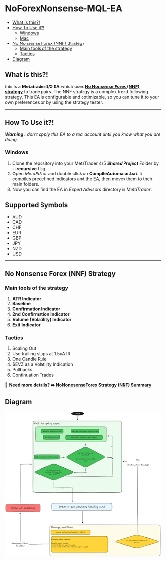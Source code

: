 # NoForexNonsense-MQL-EA

- [What is this?!](#what-is-this)
- [How To Use it?!](#how-to-use-it)
	- [Windows](#windows)
	- [Mac](#mac)
- [No Nonsense Forex (NNF) Strategy](#no-nonsense-forex-nnf-strategy)
	- [Main tools of the strategy](#main-tools-of-the-strategy)
	- [Tactics](#tactics)
- [Diagram](#diagram)

## What is this?!

this is a **Metatrader4/5 EA** which uses **[No Nonsense Forex (NNF) strategy](#no-nonsense-forex-nnf-strategy)** to trade pairs. The NNF strategy is a complex trend following strategy. This EA is configurable and optimizable, so you can tune it to your own preferences or by using the strategy tester.

---

## How To Use it?!

***Warning :*** *don't apply this EA to a real account until you know what you are doing.*

### Windows 

1. Clone the repository into your MetaTrader 4/5 ***Shared Project*** Folder by **--recursive** flag.
2. Open *MetaEditor* and double click on **CompileAutomator.bat**. it compiles predefined indicators and the EA, then moves them to their main folders.
3. Now you can find the EA in *Expert Advisors* directory in *MetaTrader*.

## Supported Symbols

* AUD
* CAD
* CHF
* EUR
* GBP
* JPY
* NZD
* USD

---

## No Nonsense Forex (NNF) Strategy

### Main tools of the strategy
1. **ATR Indicator**
2. **Baseline**
3. **Confirmation Indicator**
4. **2nd Confirmation Indicator**
5. **Volume (Volatility) Indicator**
6. **Exit Indicator**

### Tactics
1. Scaling Out
2. Use trailing stops at 1.5xATR
3. One Candle Rule
4. $EVZ as a Volatility Indication
5. Pullbacks
6. Continuation Trades

🤔 **Need more details? ➡️ [NoNonesenseForex Strategy (NNF) Summary](./Docs/NoNonesenseForex%20Strategy%20(NNF).md)**

## Diagram

![](./Docs/Excalidraw/NoForexNonsense%20StateMachine.excalidraw.png)
